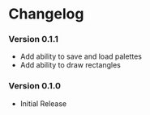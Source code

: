# Changelog

### Version 0.1.1

- Add ability to save and load palettes
- Add ability to draw rectangles

### Version 0.1.0

- Initial Release
